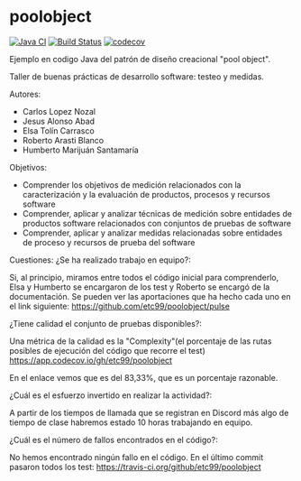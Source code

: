 poolobject
==========

[![Java CI](https://github.com/etc99/poolobject/actions/workflows/ci.yml/badge.svg)](https://github.com/etc99/poolobject/actions/workflows/ci.yml) [![Build Status](https://travis-ci.org/etc99/poolobject.svg?branch=master)](https://travis-ci.org/etc99/poolobject) [![codecov](https://codecov.io/gh/etc99/poolobject/branch/master/graph/badge.svg)](https://codecov.io/gh/etc99/poolobject)

Ejemplo en codigo Java del patrón de diseño creacional "pool object".

Taller de buenas prácticas de desarrollo software: testeo y medidas.

Autores:

- Carlos Lopez Nozal
- Jesus Alonso Abad
- Elsa Tolín Carrasco
- Roberto Arasti Blanco
- Humberto Marijuán Santamaría

Objetivos:
- Comprender los objetivos de medición relacionados con la caracterización y la evaluación de
productos, procesos y recursos software
- Comprender, aplicar y analizar técnicas de medición sobre entidades de productos software
relacionados con conjuntos de pruebas de software
- Comprender, aplicar y analizar medidas relacionadas sobre entidades de proceso y recursos de
prueba del software

Cuestiones:
¿Se ha realizado trabajo en equipo?:

Si, al principio, miramos entre todos el código inicial para comprenderlo,
Elsa y Humberto se encargaron de los test y Roberto se encargó de la documentación.
Se pueden ver las aportaciones que ha hecho cada uno en el link siguiente:
https://github.com/etc99/poolobject/pulse

¿Tiene calidad el conjunto de pruebas disponibles?:

Una métrica de la calidad es la "Complexity"(el porcentaje de las rutas posibles de ejecución del código que recorre el test) 
https://app.codecov.io/gh/etc99/poolobject

En el enlace vemos que es del 83,33%, que es un porcentaje razonable.

¿Cuál es el esfuerzo invertido en realizar la actividad?:

A partir de los tiempos de llamada que se registran en Discord más algo de tiempo de clase habremos estado 10 horas trabajando en equipo.

¿Cuál es el número de fallos encontrados en el código?:

No hemos encontrado ningún fallo en el código.
En el último commit pasaron todos los test: 
https://travis-ci.org/github/etc99/poolobject
